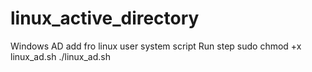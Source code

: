 # linux_active_directory
Windows AD add fro linux user system script
Run step 
sudo chmod +x linux_ad.sh
./linux_ad.sh
